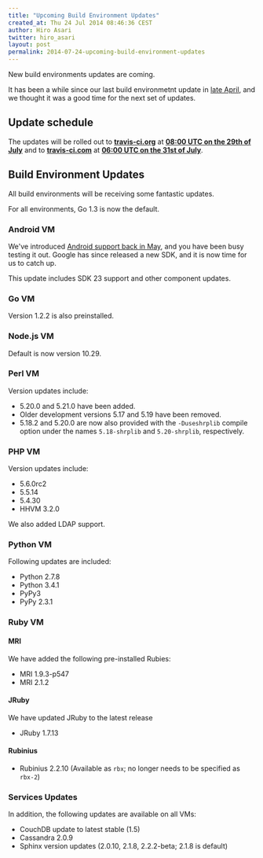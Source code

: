 ```yaml
---
title: "Upcoming Build Environment Updates"
created_at: Thu 24 Jul 2014 08:46:36 CEST
author: Hiro Asari
twitter: hiro_asari
layout: post
permalink: 2014-07-24-upcoming-build-environment-updates
---
```


New build environments updates are coming.

It has been a while since our last build environmetnt update in
[late April](http://blog.travis-ci.com/2014-04-28-upcoming-build-environment-updates/),
and we thought it was a good time for the next set of updates.

## Update schedule

The updates will be rolled out to
**[travis-ci.org](https://travis-ci.org)** at **[08:00 UTC on the 29th of July](http://everytimezone.com/#2014-7-29,-240,cn3)** and
to **[travis-ci.com](https://travis-ci.com)** at **[06:00 UTC on the 31st of July](http://everytimezone.com/#2014-7-31,-360,cn3)**.

## Build Environment Updates

All build environments will be receiving some fantastic updates.

For all environments, Go 1.3 is now the default.

### Android VM

We've introduced [Android support back in May](2014-05-07-android-build-support-now-in-beta),
and you have been busy testing it out.
Google has since released a new SDK, and it is now time for us to catch up.

This update includes SDK 23 support and other component updates.

### Go VM

Version 1.2.2 is also preinstalled.

### Node.js VM

Default is now version 10.29.

### Perl VM

Version updates include:

* 5.20.0 and 5.21.0 have been added.
* Older development versions 5.17 and 5.19 have been removed.
* 5.18.2 and 5.20.0 are now also provided with the `-Duseshrplib` compile option under the names
  `5.18-shrplib` and `5.20-shrplib`, respectively.

### PHP VM

Version updates include:

* 5.6.0rc2
* 5.5.14
* 5.4.30
* HHVM 3.2.0

We also added LDAP support.

### Python VM

Following updates are included:

* Python 2.7.8
* Python 3.4.1
* PyPy3
* PyPy 2.3.1

### Ruby VM

#### MRI

We have added the following pre-installed Rubies:

* MRI 1.9.3-p547
* MRI 2.1.2

#### JRuby

We have updated JRuby to the latest release

* JRuby 1.7.13

#### Rubinius

* Rubinius 2.2.10 (Available as `rbx`; no longer needs to be specified as `rbx-2`)


### Services Updates

In addition, the following updates are available on all VMs:

* CouchDB update to latest stable (1.5)
* Cassandra 2.0.9
* Sphinx version updates (2.0.10, 2.1.8, 2.2.2-beta; 2.1.8 is default)
